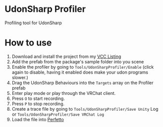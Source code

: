 # UdonSharp Profiler
Profiling tool for UdonSharp

# How to use
1. Download and install the project from my [VCC Listing](https://deltaneverused.github.io/VRChatPackages/)
2. Add the prefab from the package's sample folder into you scene
3. Enable the profiler by going to ``Tools/UdonSharpProfiler/Enable`` (click again to disable, having it enabled does make your udon programs slower.)
4. Drag the UdonSharp Behaviours into the ``Targets`` array on the Profiler prefab
5. Enter play mode or play through the VRChat client.
6. Press ``O`` to start recording.
7. Press ``P`` to stop recording.
8. Create a trace file by going to ``Tools/UdonSharpProfiler/Save Unity`` Log or ``Tools/UdonSharpProfiler/Save VRChat Log``
9. Load the file into [Perfetto](https://ui.perfetto.dev/)